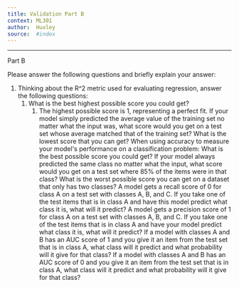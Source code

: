 ```yaml
---
title: Validation Part B
context: ML301
author:  Huxley
source:  #index
---
```


---
Part B

Please answer the following questions and briefly explain your answer:

1. Thinking about the R^2 metric used for evaluating regression, answer the following questions:
	1. What is the best highest possible score you could get?
		1. The highest possible score is 1, representing a perfect fit. 
If your model simply predicted the average value of the training set no matter what the input was, what score would you get on a test set whose average matched that of the training set?
What is the lowest score that you can get?
When using accuracy to measure your model's performance on a classification problem:
What is the best possible score you could get?
If your model always predicted the same class no matter what the input, what score would you get on a test set where 85% of the items were in that class?
What is the worst possible score you can get on a dataset that only has two classes?
A model gets a recall score of 0 for class A on a test set with classes A, B, and C. If you take one of the test items that is in class A and have this model predict what class it is, what will it predict?
A model gets a precision score of 1 for class A on a test set with classes A, B, and C. If you take one of the test items that is in class A and have your model predict what class it is, what will it predict?
If a model with classes A and B has an AUC score of 1 and you give it an item from the test set that is in class A, what class will it predict and what probability will it give for that class?
If a model with classes A and B has an AUC score of 0 and you give it an item from the test set that is in class A, what class will it predict and what probability will it give for that class?
















